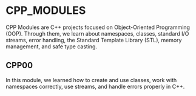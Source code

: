 # CPP_MODULES
CPP Modules are C++ projects focused on Object-Oriented Programming (OOP). Through them, we learn about namespaces, classes, standard I/O streams, error handling, the Standard Template Library (STL), memory management, and safe type casting. 

## CPP00  
In this module, we learned how to create and use classes, work with namespaces correctly, use streams, and handle errors properly in C++.